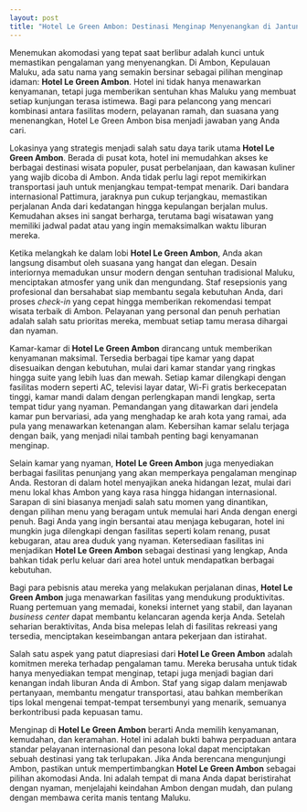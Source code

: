 ```yaml
---
layout: post
title: "Hotel Le Green Ambon: Destinasi Menginap Menyenangkan di Jantung Maluku"
---
```


Menemukan akomodasi yang tepat saat berlibur adalah kunci untuk memastikan pengalaman yang menyenangkan. Di Ambon, Kepulauan Maluku, ada satu nama yang semakin bersinar sebagai pilihan menginap idaman: **Hotel Le Green Ambon**. Hotel ini tidak hanya menawarkan kenyamanan, tetapi juga memberikan sentuhan khas Maluku yang membuat setiap kunjungan terasa istimewa. Bagi para pelancong yang mencari kombinasi antara fasilitas modern, pelayanan ramah, dan suasana yang menenangkan, Hotel Le Green Ambon bisa menjadi jawaban yang Anda cari.

Lokasinya yang strategis menjadi salah satu daya tarik utama **Hotel Le Green Ambon**. Berada di pusat kota, hotel ini memudahkan akses ke berbagai destinasi wisata populer, pusat perbelanjaan, dan kawasan kuliner yang wajib dicoba di Ambon. Anda tidak perlu lagi repot memikirkan transportasi jauh untuk menjangkau tempat-tempat menarik. Dari bandara internasional Pattimura, jaraknya pun cukup terjangkau, memastikan perjalanan Anda dari kedatangan hingga kepulangan berjalan mulus. Kemudahan akses ini sangat berharga, terutama bagi wisatawan yang memiliki jadwal padat atau yang ingin memaksimalkan waktu liburan mereka.

Ketika melangkah ke dalam lobi **Hotel Le Green Ambon**, Anda akan langsung disambut oleh suasana yang hangat dan elegan. Desain interiornya memadukan unsur modern dengan sentuhan tradisional Maluku, menciptakan atmosfer yang unik dan mengundang. Staf resepsionis yang profesional dan bersahabat siap membantu segala kebutuhan Anda, dari proses *check-in* yang cepat hingga memberikan rekomendasi tempat wisata terbaik di Ambon. Pelayanan yang personal dan penuh perhatian adalah salah satu prioritas mereka, membuat setiap tamu merasa dihargai dan nyaman.

Kamar-kamar di **Hotel Le Green Ambon** dirancang untuk memberikan kenyamanan maksimal. Tersedia berbagai tipe kamar yang dapat disesuaikan dengan kebutuhan, mulai dari kamar standar yang ringkas hingga suite yang lebih luas dan mewah. Setiap kamar dilengkapi dengan fasilitas modern seperti AC, televisi layar datar, Wi-Fi gratis berkecepatan tinggi, kamar mandi dalam dengan perlengkapan mandi lengkap, serta tempat tidur yang nyaman. Pemandangan yang ditawarkan dari jendela kamar pun bervariasi, ada yang menghadap ke arah kota yang ramai, ada pula yang menawarkan ketenangan alam. Kebersihan kamar selalu terjaga dengan baik, yang menjadi nilai tambah penting bagi kenyamanan menginap.

Selain kamar yang nyaman, **Hotel Le Green Ambon** juga menyediakan berbagai fasilitas penunjang yang akan memperkaya pengalaman menginap Anda. Restoran di dalam hotel menyajikan aneka hidangan lezat, mulai dari menu lokal khas Ambon yang kaya rasa hingga hidangan internasional. Sarapan di sini biasanya menjadi salah satu momen yang dinantikan, dengan pilihan menu yang beragam untuk memulai hari Anda dengan energi penuh. Bagi Anda yang ingin bersantai atau menjaga kebugaran, hotel ini mungkin juga dilengkapi dengan fasilitas seperti kolam renang, pusat kebugaran, atau area duduk yang nyaman. Ketersediaan fasilitas ini menjadikan **Hotel Le Green Ambon** sebagai destinasi yang lengkap, Anda bahkan tidak perlu keluar dari area hotel untuk mendapatkan berbagai kebutuhan.

Bagi para pebisnis atau mereka yang melakukan perjalanan dinas, **Hotel Le Green Ambon** juga menawarkan fasilitas yang mendukung produktivitas. Ruang pertemuan yang memadai, koneksi internet yang stabil, dan layanan *business center* dapat membantu kelancaran agenda kerja Anda. Setelah seharian beraktivitas, Anda bisa melepas lelah di fasilitas rekreasi yang tersedia, menciptakan keseimbangan antara pekerjaan dan istirahat.

Salah satu aspek yang patut diapresiasi dari **Hotel Le Green Ambon** adalah komitmen mereka terhadap pengalaman tamu. Mereka berusaha untuk tidak hanya menyediakan tempat menginap, tetapi juga menjadi bagian dari kenangan indah liburan Anda di Ambon. Staf yang sigap dalam menjawab pertanyaan, membantu mengatur transportasi, atau bahkan memberikan tips lokal mengenai tempat-tempat tersembunyi yang menarik, semuanya berkontribusi pada kepuasan tamu.

Menginap di **Hotel Le Green Ambon** berarti Anda memilih kenyamanan, kemudahan, dan keramahan. Hotel ini adalah bukti bahwa perpaduan antara standar pelayanan internasional dan pesona lokal dapat menciptakan sebuah destinasi yang tak terlupakan. Jika Anda berencana mengunjungi Ambon, pastikan untuk mempertimbangkan **Hotel Le Green Ambon** sebagai pilihan akomodasi Anda. Ini adalah tempat di mana Anda dapat beristirahat dengan nyaman, menjelajahi keindahan Ambon dengan mudah, dan pulang dengan membawa cerita manis tentang Maluku.
